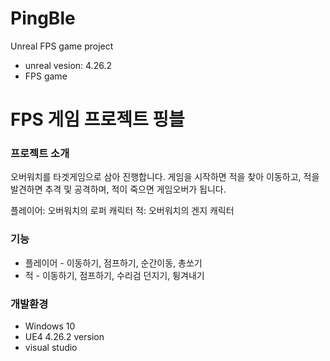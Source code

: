 # PingBle

Unreal FPS game project
- unreal vesion: 4.26.2
- FPS game

# FPS 게임 프로젝트 핑블

### 프로젝트 소개

오버워치를 타겟게임으로 삼아 진행합니다. 
게임을 시작하면 적을 찾아 이동하고, 적을 발견하면 추격 및 공격하며, 적이 죽으면 게임오버가 됩니다. 

플레이어: 오버워치의 로퍼 캐릭터
적: 오버워치의 겐지 캐릭터

### 기능

* 플레이어 - 이동하기, 점프하기, 순간이동, 총쏘기
* 적 - 이동하기, 점프하기, 수리검 던지기, 튕겨내기

### 개발환경
* Windows 10
* UE4 4.26.2 version
* visual studio
